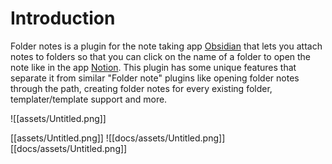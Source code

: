 # Introduction
Folder notes is a plugin for the note taking app  [Obsidian](https://obsidian.md/) that lets you attach notes to folders so that you can click on the name of a folder to open the note like in the app [Notion](https://www.notion.so/).
This plugin has some unique features that separate it from similar "Folder note" plugins like opening folder notes through the path, creating folder notes for every existing folder, templater/template support and more.


![[assets/Untitled.png]]

[[assets/Untitled.png]]
![[docs/assets/Untitled.png]]
[[docs/assets/Untitled.png]]
